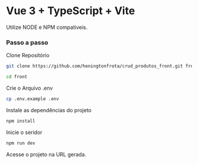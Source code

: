 # Vue 3 + TypeScript + Vite

Utilize NODE e NPM compativeis.

### Passo a passo
Clone Repositório
```sh
git clone https://github.com/heningtonfrota/crud_produtos_front.git front
```

```sh
cd front
```

Crie o Arquivo .env
```sh
cp .env.example .env
```

Instale as dependências do projeto
```sh
npm install
```

Inicie o seridor
```sh
npm run dev
```

Acesse o projeto na URL gerada.